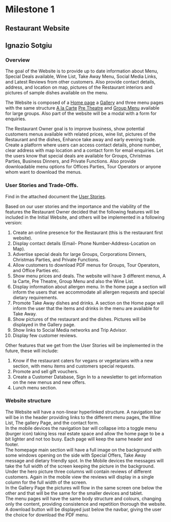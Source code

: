 # Milestone 1
## Restaurant Website
## Ignazio Sotgiu

### Overview
The goal of the Website is to provide up to date information about Menu, Special Deals available, Wine List, Take Away Menu, Social Media Links, and Latest Reviews from other customers. Also provide contact details, address, and location on map, pictures of the Restaurant interiors and pictures of sample dishes available on the menu.

The Website is composed of a [Home page](index.html) a [Gallery](gallery.html) and three menu pages with the same structure [A la Carte](alacarte.html) [Pre Theatre](prethetre.html) and [Group Menu](groupmenu.html) available for large groups. Also part of the website will be a modal with a form for enquiries.

The Restaurant Owner goal is to improve business, show potential customers menus available with related prices, wine list, pictures of the Restaurant and the dishes,
Enhance take away and early evening trade. Create a platform where users can access contact details, phone number, clear address with map location and a contact form for email enquiries. Let the users know that special deals are available for Groups, Christmas Parties, Business Dinners, and Private Functions. Also provide downloadable menu options for Offices Parties, Tour Operators or anyone whom want to download the menus.

### User Stories and Trade-Offs.

Find in the attached document the [User Stories](userstories.pdf).

Based on our user stories and the importance and the viability of the features the Restaurant Owner decided that the following features will be included in the Initial Website, and others will be implemented in a following version:

1. Create an online presence for the Restaurant (this is the restaurant first website).
1. Display contact details (Email- Phone Number-Address-Location on Map).
1. Advertise special deals for large Groups, Corporations Dinners, Christmas Parties, and Private Functions.
1. Allow customers to download PDF menus for Groups, Tour Operators, and Office Parties etc.
1. Show menu prices and deals. The website will have 3 different menus, A la Carte, Pre Theatre, Group Menu and also the Wine List.
1. Display information about allergen menu. In the home page a section will inform the users that we accommodate all allergen requests and special dietary requirements.
1. Promote Take Away dishes and drinks. A section on the Home page will inform the user that the items and drinks in the menu are available for Take Away.
1. Show pictures of the restaurant and the dishes. Pictures will be displayed in the Gallery page.
1. Show links to Social Media networks and Trip Advisor.
1. Display few customer reviews.

Other features that we get from the User Stories will be implemented in the future, these will include:

1. Know if the restaurant caters for vegans or vegetarians with a new section, with menu items and customers special requests.
1. Promote and sell gift vouchers.
1. Create a Customer Database, Sign In to a newsletter to get information on the new menus and new offers.
1. Lunch menu section.
### Website structure
The Website will have a non-linear hyperlinked structure. A navigation bar will be in the header providing links to the different menu pages, the Wine List, The gallery Page, and the contact form.  
In the mobile devices the navigation bar will collapse into a toggle menu (burger icon) taking less real estate space and allow the home page to be a bit lighter and not too busy.
Each page will keep the same header and footer.  
The homepage main section will have a full image on the background with some windows opening on the side with Special Offers, Take Away message and dietary friendly spot. In the Mobile devices the messages will take the full width of the screen keeping the picture in the background. Under the hero picture three columns will contain reviews of different customers. Again in the mobile view the reviews will display in a single column for the full width of the screen.  
In the Gallery Page the pictures will flow in the same screen one below the other and that will be the same for the smaller devices and tablet.   
The menu pages will have the same body structure and colours, changing only the content, providing consistence and repetition thorough the website. A download button will be displayed just below the navbar, giving the user the choice for download the PDF menu.
